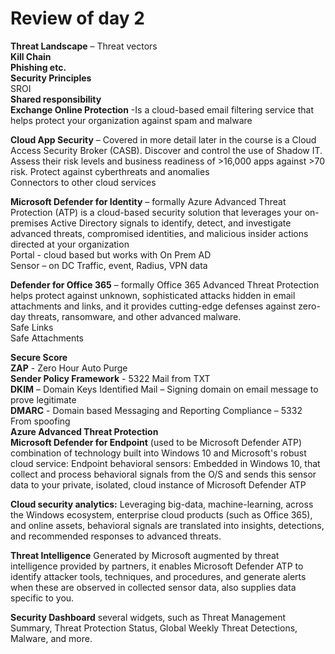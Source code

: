 # Review of day 2 
**Threat Landscape** – Threat vectors  
**Kill Chain**  
**Phishing etc.**   
**Security Principles**  
SROI  
**Shared responsibility**  
**Exchange Online Protection** -Is a cloud-based email filtering service that helps protect your organization against spam and malware  

**Cloud App Security** – Covered in more detail later in the course is a Cloud Access Security Broker (CASB). Discover and control the use of Shadow IT. Assess their risk levels and business readiness of >16,000 apps against >70 risk. Protect against cyberthreats and anomalies  
Connectors to other cloud services   

**Microsoft Defender for Identity** – formally Azure Advanced Threat Protection (ATP) is a cloud-based security solution that leverages your on-premises Active Directory signals to identify, detect, and investigate advanced threats, compromised identities, and malicious insider actions directed at your organization   
	Portal - cloud based but works with On Prem AD  
	Sensor – on DC Traffic, event, Radius, VPN data  

**Defender for Office 365** – formally Office 365 Advanced Threat Protection helps protect against unknown, sophisticated attacks hidden in email attachments and links, and it provides cutting-edge defenses against zero-day threats, ransomware, and other advanced malware.  
			Safe Links  
			Safe Attachments  
      
**Secure Score**  
**ZAP** - Zero Hour Auto Purge  
**Sender Policy Framework**  - 5322 Mail from TXT  
**DKIM** – Domain Keys Identified Mail – Signing domain on email message to prove legitimate  
**DMARC** - Domain based Messaging and Reporting Compliance – 5332 From  spoofing  
**Azure Advanced Threat Protection**  
**Microsoft Defender for Endpoint** (used to be Microsoft Defender ATP) combination of technology built into Windows 10 and Microsoft's robust cloud service:
Endpoint behavioral sensors: Embedded in Windows 10, that collect and process behavioral signals from the O/S and sends this sensor data to your private, isolated, cloud instance of Microsoft Defender ATP

**Cloud security analytics:** Leveraging big-data, machine-learning, across the Windows ecosystem, enterprise cloud products (such as Office 365), and online assets, behavioral signals are translated into insights, detections, and recommended responses to advanced threats.  

**Threat Intelligence** Generated by Microsoft augmented by threat intelligence provided by partners, it enables Microsoft Defender ATP to identify attacker tools, techniques, and procedures, and generate alerts when these are observed in collected sensor data, also supplies data specific to you.  

**Security Dashboard** several widgets, such as Threat Management Summary, Threat Protection Status, Global Weekly Threat Detections, Malware, and more.  
